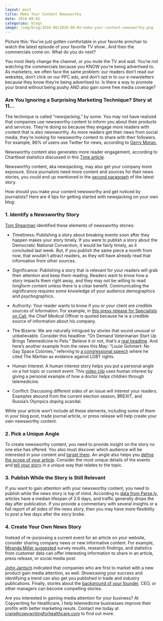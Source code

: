 ```yaml
--- 
layout: post
title: Make Your Content Newsworthy
date: 2016-08-02
categories: blogs
image: /img/blog/2016-08/2016-08-02-make-your-content-newsworthy.png
---
```


Picture this: You’ve just gotten comfortable in your favorite armchair to watch the latest episode of your favorite TV show…And then the commercials come on. What do you do next?

You most likely change the channel, or you mute the TV and wait. You’re not watching the commercials because you KNOW you’re being advertised to.
As marketers, we often face the same problem: our readers don’t read our websites, don’t click on our PPC ads, and don’t opt in to our e-newsletters because they know they’re being advertised to.
Is there a way to promote your brand without being pushy AND also gain some free media coverage? 

### Are You Ignoring a Surprising Marketing Technique? Story at 11…

The technique is called “newsjacking,” by some. You may not have realized that companies use newsworthy content to inform you about their products and services. They’re doing so because they engage more readers with content that is also newsworthy. As more readers get their news from social media, they’re looking for newsworthy content to share with their followers. For example, 86% of users use Twitter for news, according to [Gerry Moran.](https://marketingthink.com/make-your-content-marketing-more-newsworthy/) 

Newsworthy content also generates more reader engagement, according to Chartbeat statistics discussed in this [Time article](http://time.com/12933/what-you-think-you-know-about-the-web-is-wrong/).

Newsworthy content, aka newsjacking, may also get your company more exposure. Since journalists need more content and sources for their news stories, you could end up mentioned in the [second paragraph](http://www.webinknow.com/2011/11/newsjacking.html) of the latest story.

How should you make your content newsworthy and get noticed by journalists? Here are 4 tips for getting started with newsjacking on your own blog:

### 1. Identify a Newsworthy Story

[Tom Shearman](http://www.digitalthirdcoast.net/blog/values-content-newsworthy) identified these elements of newsworthy stories:

* Timeliness: Publishing a story about breaking events soon after they happen makes your story timely. If you were to publish a story about the Democratic National Convention, it would be fairly timely, as it concluded last week. But, if you publish the same piece a month from now, that wouldn’t attract readers, as they will have already read that information from other sources.

* Significance: Publishing a story that is relevant for your readers will grab their attention and keep them reading. Readers want to know how a story impacts them right away, and they may not be willing to read longform content unless there is a clear benefit. Communicating the significance requires some knowledge of your audience demographics and psychographics.

* Authority: Your reader wants to know if you or your client are credible sources of information. For example, in [this press release for Specialists on Call](http://www.pressreleaserocket.net/specialists-on-call-inc-announces-its-50000th-psychiatry-patient-consultation/473928/), the Chief Medical Officer is quoted because he is a credible source of information about his company.

* The Bizarre: We are naturally intrigued by stories that sound unusual or unbelievable. Consider this headline: “On Demand Veterinarian Start Up Brings Telemedicine to Pets.” Believe it or not, that’s a [real headline](http://www.bizjournals.com/boston/blog/startups/2016/07/on-demand-veterinarian-startup-brings-telemedicine.html). And here’s another example from the news this May: “Louie Gohmert: No Gay Space Colonies,” referring to [a congressional speech](http://www.rightwingwatch.org/content/louie-gohmert-no-gay-space-colonies) where he cited The Martian as evidence against LGBT rights.

* Human Interest: A human interest story helps you put a personal angle on a hot topic or current event. This [video clip](http://www.wearecentralpa.com/news/when-your-child-needs-a-medical-expert) uses human interest by giving a personal example of how a doctor helps children through telemedicine.

* Conflict: Discussing different sides of an issue will interest your readers. Examples abound from the current election season, BREXIT, and Russia’s Olympics doping scandal.

While your article won’t include all these elements, including some of them in your blog post, trade journal article, or press release will help create your own newsworthy content. 

### 2. Pick a Unique Angle 

To create newsworthy content, you need to provide insight on the story no one else has offered. You also must discover which audience will be interested in your content and [target them](http://www.toprankblog.com/2013/04/online-pr-company-news/). An angle also helps you [define the scope of your article](http://www.writersdigest.com/writing-articles/by-writing-goal/improve-my-writing/find-an-angle-to-bring-your-subject-to-life). Consider the most unique details of the events and [tell your story](http://www.jonathancrossfield.com/blog/2016/01/whats-your-angle-crafting-unique-content-ideas.html) in a unique way that relates to the topic.

### 3.  Publish While the Story is Still Relevant

If you want to gain attention with your newsworthy content, you need to publish while the news story is top of mind. According to [data from Parse.ly](https://www.questia.com/magazine/1G1-428528484/your-story-s-life-span-how-long-do-articles-really), articles have a median lifespan of 2.6 days, and traffic generally drops the day after publication. If you provide a commentary with several insights or a full report of all sides of the news story, then you may have more flexibility to post a few days after the story broke.

### 4. Create Your Own News Story

Instead of re-purposing a current event for an article on your website, consider sharing company news or new informative content. For example, [Miranda Miller suggested](http://www.toprankblog.com/2013/04/online-pr-company-news/) survey results, research findings, and statistics from customer data can offer interesting information to share in an article, press release, or social media post.

[John Jantsch](http://www.marcommwise.com/article.phtml?id=864) indicated that companies who are first to market with a new product gain media attention, as well. Showcasing your success and identifying a trend can also get you published in trade and industry publications. Finally, stories about the [background of your founder,](http://blog.pressfriendly.com/choosing-an-angle-for-your-story/) CEO, or other managers can become compelling stories.

Are you interested in gaining media attention for your business? At Copywriting for Healthcare, I help telemedicine businesses improve their profits with better marketing resuts. Contact me today at craig@copywritingforhealthcare.com to find out more.